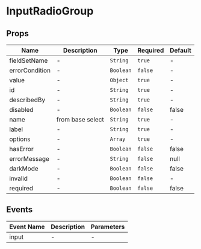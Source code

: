 # InputRadioGroup

## Props

<!-- @vuese:InputRadioGroup:props:start -->
|Name|Description|Type|Required|Default|
|---|---|---|---|---|
|fieldSetName|-|`String`|`true`|-|
|errorCondition|-|`Boolean`|`false`|-|
|value|-|`Object`|`true`|-|
|id|-|`String`|`true`|-|
|describedBy|-|`String`|`true`|-|
|disabled|-|`Boolean`|`false`|false|
|name|from base select|`String`|`true`|-|
|label|-|`String`|`true`|-|
|options|-|`Array`|`true`|-|
|hasError|-|`Boolean`|`false`|false|
|errorMessage|-|`String`|`false`|null|
|darkMode|-|`Boolean`|`false`|false|
|invalid|-|`Boolean`|`false`|-|
|required|-|`Boolean`|`false`|false|

<!-- @vuese:InputRadioGroup:props:end -->


## Events

<!-- @vuese:InputRadioGroup:events:start -->
|Event Name|Description|Parameters|
|---|---|---|
|input|-|-|

<!-- @vuese:InputRadioGroup:events:end -->



